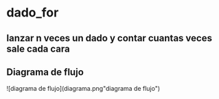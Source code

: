 # dado_for
## lanzar n veces un dado y contar cuantas veces sale cada cara
## Diagrama de flujo
![diagrama de flujo](diagrama.png"diagrama de flujo")